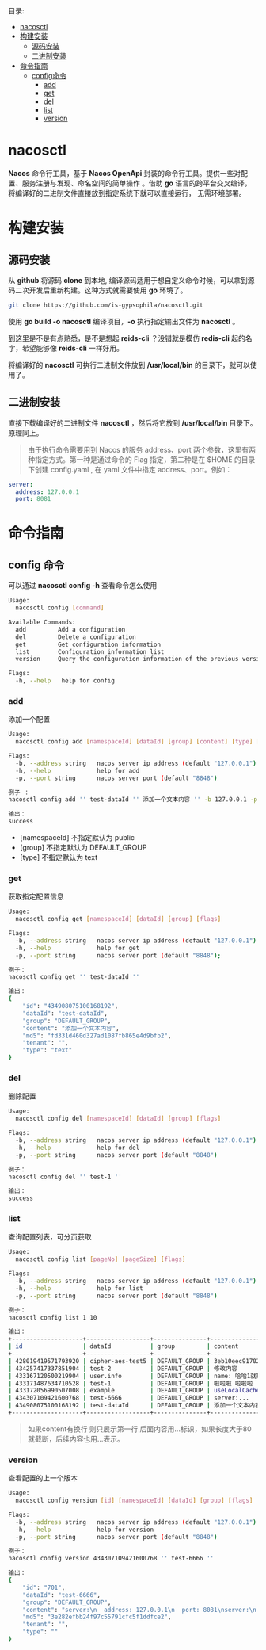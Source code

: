 


目录:
- [nacosctl]()
- [构建安装]()
  - [源码安装]()
  - [二进制安装]()
- [命令指南]()
  - [config命令]()
    - [add]()
    - [get]()
    - [del]()
    - [list]()
    - [version]()

# nacosctl

**Nacos** 命令行工具，基于 **Nacos OpenApi** 封装的命令行工具。提供一些对配置、服务注册与发现、命名空间的简单操作 。借助 **go** 语言的跨平台交叉编译，将编译好的二进制文件直接放到指定系统下就可以直接运行， 无需环境部署。

# 构建安装

## 源码安装

从 **github** 将源码 **clone** 到本地, 编译源码适用于想自定义命令时候，可以拿到源码二次开发后重新构建。这种方式就需要使用 **go** 环境了。

```bash
git clone https://github.com/is-gypsophila/nacosctl.git
```

使用  **go build -o nacosctl** 编译项目，**-o** 执行指定输出文件为 **nacosctl** 。

到这里是不是有点熟悉，是不是想起 **reids-cli** ？没错就是模仿 **redis-cli** 起的名字，希望能够像 **reids-cli** 一样好用。

将编译好的 **nacosctl** 可执行二进制文件放到 **/usr/local/bin** 的目录下，就可以使用了。

## 二进制安装

直接下载编译好的二进制文件 **nacosctl** ，然后将它放到 **/usr/local/bin** 目录下。原理同上。

> 由于执行命令需要用到 Nacos 的服务 address、port 两个参数，这里有两种指定方式。第一种是通过命令的 Flag 指定，第二种是在 $HOME 的目录下创建 config.yaml , 在 yaml 文件中指定 address、port。例如：
>

```yaml
server:
  address: 127.0.0.1
  port: 8081
```

# 命令指南

## config 命令

可以通过 **nacosctl config -h** 查看命令怎么使用

```bash
Usage:
  nacosctl config [command]

Available Commands:
  add         Add a configuration
  del         Delete a configuration
  get         Get configuration information
  list        Configuration information list
  version     Query the configuration information of the previous version

Flags:
  -h, --help   help for config
```

### add

添加一个配置

```bash
Usage:
  nacosctl config add [namespaceId] [dataId] [group] [content] [type] [flags]

Flags:
  -b, --address string   nacos server ip address (default "127.0.0.1")
  -h, --help             help for add
  -p, --port string      nacos server port (default "8848")
```

```bash
例子 ：
nacosctl config add '' test-dataId '' 添加一个文本内容 '' -b 127.0.0.1 -p 8848

输出：
success
```

- [namespaceId] 不指定默认为 public
- [group] 不指定默认为 DEFAULT_GROUP
- [type] 不指定默认为 text

### get

获取指定配置信息

```bash
Usage:
  nacosctl config get [namespaceId] [dataId] [group] [flags]

Flags:
  -b, --address string   nacos server ip address (default "127.0.0.1")
  -h, --help             help for get
  -p, --port string      nacos server port (default "8848");
```

```bash
例子：
nacosctl config get '' test-dataId ''

输出：
{
    "id": "434908075100168192",
    "dataId": "test-dataId",
    "group": "DEFAULT_GROUP",
    "content": "添加一个文本内容",
    "md5": "fd331d460d327ad1087fb865e4d9bfb2",
    "tenant": "",
    "type": "text"
}
```

### del

删除配置

```bash
Usage:
  nacosctl config del [namespaceId] [dataId] [group] [flags]

Flags:
  -b, --address string   nacos server ip address (default "127.0.0.1")
  -h, --help             help for del
  -p, --port string      nacos server port (default "8848")
```

```bash
例子：
nacosctl config del '' test-1 ''

输出：
success
```

### list

查询配置列表，可分页获取

```bash
Usage:
  nacosctl config list [pageNo] [pageSize] [flags]

Flags:
  -b, --address string   nacos server ip address (default "127.0.0.1")
  -h, --help             help for list
  -p, --port string      nacos server port (default "8848")
```

```bash
例子：
nacosctl config list 1 10

输出：
+--------------------+------------------+---------------+------------------------------------------------------------------+
| id                 | dataId           | group         | content                                                          |
+--------------------+------------------+---------------+------------------------------------------------------------------+
| 428019419571793920 | cipher-aes-test5 | DEFAULT_GROUP | 3eb10eec917021984dd88f2e9d87c1b005c3cd9fa52c15fdb389b136950a9a18 |
| 434257417337851904 | test-2           | DEFAULT_GROUP | 修改内容                                                          |
| 433167120500219904 | user.info        | DEFAULT_GROUP | name: 哈哈1就斯蒂芬...                                             |
| 433171487634710528 | test-1           | DEFAULT_GROUP | 啦啦啦 啦啦啦                                                      |
| 433172056990507008 | example          | DEFAULT_GROUP | useLocalCache=true...                                            |
| 434307109421600768 | test-6666        | DEFAULT_GROUP | server:...                                                       |
| 434908075100168192 | test-dataId      | DEFAULT_GROUP | 添加一个文本内容                                                    |
+--------------------+------------------+---------------+------------------------------------------------------------------+
```

> 如果content有换行 则只展示第一行 后面内容用...标识，如果长度大于80就截断，后续内容也用...表示。
>

### version

查看配置的上一个版本

```bash
Usage:
  nacosctl config version [id] [namespaceId] [dataId] [group] [flags]

Flags:
  -b, --address string   nacos server ip address (default "127.0.0.1")
  -h, --help             help for version
  -p, --port string      nacos server port (default "8848")
```

```bash
例子：
nacosctl config version 434307109421600768 '' test-6666 ''

输出：
{
    "id": "701",
    "dataId": "test-6666",
    "group": "DEFAULT_GROUP",
    "content": "server:\n  address: 127.0.0.1\n  port: 8081\nserver:\n  address: 127.0.0.1\n  port: 8081\n  server:\n  address: 127.0.0.1\n  port: 8081\nserver:\n  address: 127.0.0.1\n  port: 8081",
    "md5": "3e282efbb24f97c55791cfc5f1ddfce2",
    "tenant": "",
    "type": ""
}
```